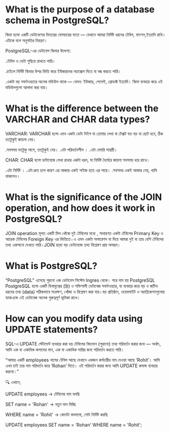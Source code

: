 # What is the purpose of a database schema in PostgreSQL?

 স্কিমা হলো একটি ডেটাবেসের ভিতরের ফোল্ডারের মতো — যেখানে আমরা নির্দিষ্ট ধরনের টেবিল, ফাংশন,ইত্যাদি রাখি। এটাকে বলে  অনুমতির নিয়ন্ত্রণ।

PostgreSQL-এর ডেটাবেস স্কিমার উদ্দেশ্য:

.টেবিল ও ডেটা গুছিয়ে রাখতে পারি।

.চাইলে নির্দিষ্ট স্কিমার উপর ভিত্তি করে ইউজারদের অ্যাক্সেস দিতে বা বন্ধ করতে পারি।

.একটা বড় সফটওয়্যারে অনেক মডিউল থাকে — যেমন: ইউজার, পেমেন্ট, প্রোডাক্ট ইত্যাদি।
স্কিমা ব্যবহার করে এই মডিউলগুলো আলাদা করা যায়।


# What is the difference between the VARCHAR and CHAR data types?

VARCHAR:
VARCHAR হলো এমন একটা ডেটা টাইপ যা তোমার লেখা বা টেক্সট যত বড় বা ছোট হবে, ঠিক ততটুকুই জায়গা নেয়।

.সবসময় যতটুকু লাগে, ততটুকুই নেয়।
.এটা পরিবর্তনশীল ।
.এটা মেমরি সাশ্রয়ী।

CHAR:
CHAR হলো ডাটাবেজে লেখা রাখার একটা ধরন, যা নির্দিষ্ট দৈর্ঘ্যের জায়গা সবসময় ধরে রাখে।

.এটা নির্দিষ্ট ।
.এটা দ্রুত চলে কারণ এর আকার একই সাইজ হতে এর  পারে।
.সবসময় একই আকার নেয়, খালি থাকলেও।


# What is the significance of the JOIN operation, and how does it work in PostgreSQL?
JOIN operation মূলত একটি মিল খোঁজে দুই টেবিলের মধ্যে , সাধারণত একটা টেবিলের Primary Key ও আরেক টেবিলের Foreign Key এর ভিত্তিতে।এ এমন একটা অপারেশন যা দিয়ে আমরা দুই বা তার বেশি টেবিলের তথ্য একসাথে দেখতে পারি।JOIN ছাড়া বড় ডেটাবেজে তথ্য বিশ্লেষণ প্রায় অসম্ভব।



# What is PostgreSQL?
“PostgreSQL” এসেছে পুরনো এক ডেটাবেস সিস্টেম Ingres থেকে। পরে নাম হয় PostgreSQL
PostgreSQL হলো একটি বিনামূল্যের (ফ্রি) ও শক্তিশালী ডেটাবেজ সফটওয়্যার, যা ব্যবহার করে বড় ও জটিল ধরনের তথ্য (data) সঠিকভাবে সংরক্ষণ, খোঁজা ও বিশ্লেষণ করা যায়।বড় প্রতিষ্ঠান, ওয়েবসাইট ও অ্যাপ্লিকেশনগুলোর ব্যাকএন্ডে এই ডেটাবেজ অনেক গুরুত্বপূর্ণ ভূমিকা রাখে।

# How can you modify data using UPDATE statements?
SQL-এ UPDATE স্টেটমেন্ট ব্যবহার করা হয় টেবিলের বিদ্যমান (পুরানো) তথ্য পরিবর্তন করার জন্য — অর্থাৎ, আমি এক বা একাধিক কলামের মান, এক বা একাধিক সারির জন্য পরিবর্তন করতে পারি।

“আমার একটি employees নামের টেবিল আছে যেখানে একজন কর্মচারীর নাম দেওয়া আছে ‘Rohit’। আমি এখন চাই তার নাম পরিবর্তন করে ‘Rohan’ দিতে। এই পরিবর্তন করার জন্য আমি UPDATE কমান্ড ব্যবহার করবো।”

🔍 এখানে,

UPDATE employees → টেবিলের নাম বলছি

SET name = 'Rohan' → নতুন মান দিচ্ছি

WHERE name = 'Rohit' → কোনটা বদলাবো, সেটা নির্দিষ্ট করছি

UPDATE employees
SET name = 'Rohan'
WHERE name = 'Rohit';
